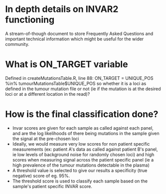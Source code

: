 # In depth details on INVAR2 functioning

A stream-of-though document to store Frequently Asked Questions and important technical information which might be useful for the wider community.

# What is ON_TARGET variable

Defined in createMutationsTable.R, line 88: ON_TARGET = UNIQUE_POS %in% tumourMutationsTable$UNIQUE_POS
so whether it is a loci as defined in the tumour mutation file or not (ie if the mutation is at the desired loci or at a different location in the read)?

# How is the final classification done?

* Invar scores are given for each sample as called against each panel, and are the log likelihoods of there being mutations in the sample given the signal at the pre-chosen loci
* Ideally, we would measure very low scores for non patient specific measurements (ex: patient A's data as called against patient B's panel, ie low levels of background noise for randomly chosen loci) and high scores when measuring signal across the patient specific panel (ie a high prevalence of the tumour mutations detectable in the plasma)
* A threshold value is selected to give our results a specificity (true negative) score of eg. 95%. 
* The threshold score is used to classify each sample based on the sample's patient specific INVAR score. 

